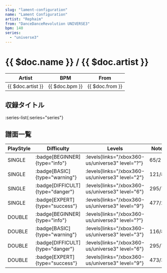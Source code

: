 ```yaml
---
slug: "lament-configuration"
name: "Lament Configuration"
artist: "Rephaim"
from: "DanceDanceRevolution UNIVERSE3"
bpm: 140
series:
  - "universe3"
---
```


# {{ $doc.name }} / {{ $doc.artist }}

|Artist|BPM|From|
|------|---|----|
|{{ $doc.artist }}|{{ $doc.bpm }}|{{ $doc.from }}|

## 収録タイトル

:series-list{:series="series"}

## 譜面一覧

|PlayStyle|Difficulty|Levels|Notes|Movie|
|---------|----------|------|-----|-----|
|SINGLE| :badge[BEGINNER]{type="info"}|<div class="field is-grouped is-grouped-multiline"> :levels{links="/xbox360-us/universe3" level="?"}</div>|65/2||
|SINGLE| :badge[BASIC]{type="warning"}|<div class="field is-grouped is-grouped-multiline"> :levels{links="/xbox360-us/universe3" level="2"}</div>|121/8||
|SINGLE| :badge[DIFFICULT]{type="danger"}|<div class="field is-grouped is-grouped-multiline"> :levels{links="/xbox360-us/universe3" level="6"}</div>|295/7||
|SINGLE| :badge[EXPERT]{type="success"}|<div class="field is-grouped is-grouped-multiline"> :levels{links="/xbox360-us/universe3" level="9"}</div>|477/28||
|DOUBLE| :badge[BEGINNER]{type="info"}|<div class="field is-grouped is-grouped-multiline"> :levels{links="/xbox360-us/universe3" level="?"}</div>|||
|DOUBLE| :badge[BASIC]{type="warning"}|<div class="field is-grouped is-grouped-multiline"> :levels{links="/xbox360-us/universe3" level="3"}</div>|116/8||
|DOUBLE| :badge[DIFFICULT]{type="danger"}|<div class="field is-grouped is-grouped-multiline"> :levels{links="/xbox360-us/universe3" level="6"}</div>|295/7||
|DOUBLE| :badge[EXPERT]{type="success"}|<div class="field is-grouped is-grouped-multiline"> :levels{links="/xbox360-us/universe3" level="9"}</div>|473/30||
